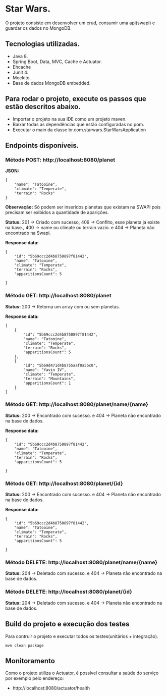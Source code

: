 # Star Wars.

O projeto consiste em desenvolver um crud, consumir uma api(swapi) e guardar os dados no MongoDB.

## Tecnologias utilizadas.

- Java 8.
- Spring Boot, Data, MVC, Cache e Actuator.
- Ehcache
- Junit 4.
- Mockito.
- Base de dados MongoDB embedded.

## Para rodar o projeto, execute os passos que estão descritos abaixo.

- Importar o projeto na sua IDE como um projeto maven.
- Baixar todas as dependências que estão configuradas no pom.
- Executar o main da classe br.com.starwars.StarWarsApplication

## Endpoints disponíveis.

### Método POST: http://localhost:8080/planet

**JSON:**

```
{
    "name": "Tatooine", 
    "climate": "Temperate",
    "terrain": "Rocks"
}
```

**Observação:** Só podem ser inseridos planetas que existam na SWAPI pois precisam ser exibidos a quantidade de aparições.

**Status:** 201 -> Criado com sucesso, 409 -> Conflito, esse planeta já existe na base., 400 -> name ou climate ou terrain vazio. e 404 -> Planeta não encontrado na Swapi.

**Response data:** 

```
{
    "id": "5b69ccc2d4b8750897f81442",
    "name": "Tatooine",
    "climate": "Temperate",
    "terrain": "Rocks",
    "apparitionsCount": 5
    
}
```

### Método GET: http://localhost:8080/planet

**Status:** 200 -> Retorna um array com ou sem planetas.

**Response data:** 

```
[
    {
        "id": "5b69ccc2d4b8750897f81442",
        "name": "Tatooine",
        "climate": "Temperate",
        "terrain": "Rocks",
        "apparitionsCount": 5
    },
    {
        "id": "5b69d471d4b8755aaf0a5bc0",
        "name": "Yavin IV",
        "climate": "Temperate",
        "terrain": "Mountains",
        "apparitionsCount": 1
    }
]
```

### Método GET: http://localhost:8080/planet/name/{name}

**Status:** 200 -> Encontrado com sucesso. e 404 -> Planeta não encontrado na base de dados.

**Response data:** 

```
{
    "id": "5b69ccc2d4b8750897f81442",
    "name": "Tatooine",
    "climate": "Temperate",
    "terrain": "Rocks",
    "apparitionsCount": 5
    
}
```

### Método GET: http://localhost:8080/planet/{id}

**Status:** 200 -> Encontrado com sucesso. e 404 -> Planeta não encontrado na base de dados.

**Response data:** 

```
{
    "id": "5b69ccc2d4b8750897f81442",
    "name": "Tatooine",
    "climate": "Temperate",
    "terrain": "Rocks",
    "apparitionsCount": 5
    
}
```

### Método DELETE: http://localhost:8080/planet/name/{name}

**Status:** 204 -> Deletado com sucesso. e 404 -> Planeta não encontrado na base de dados.

### Método DELETE: http://localhost:8080/planet/{id}

**Status:** 204 -> Deletado com sucesso. e 404 -> Planeta não encontrado na base de dados.

## Build do projeto e execução dos testes

Para contruir o projeto e executar todos os testes(unitários + integração).

	mvn clean package

## Monitoramento

Como o projeto utiliza o Actuator, é possível consultar a saúde do serviço por exemplo pelo endereço:

- http://localhost:8080/actuator/health